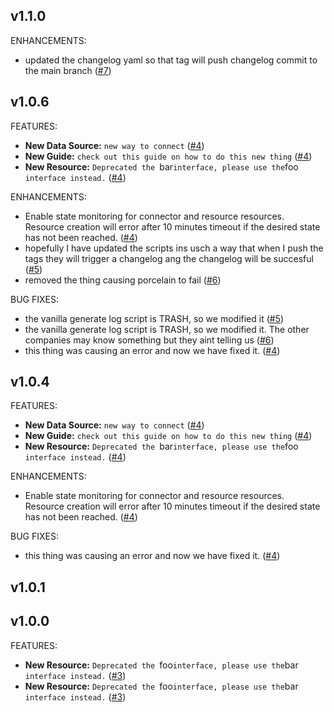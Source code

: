 ## v1.1.0

ENHANCEMENTS:

* updated the changelog yaml so that tag will push changelog commit to the main branch ([#7](https://github.com/meroxa/terraform-provider-meroxa/issues/7))

## v1.0.6

FEATURES:

* **New Data Source:** `new way to connect` ([#4](https://github.com/meroxa/terraform-provider-meroxa/issues/4))
* **New Guide:** `check out this guide on how to do this new thing` ([#4](https://github.com/meroxa/terraform-provider-meroxa/issues/4))
* **New Resource:** `Deprecated the `bar` interface, please use the `foo` interface instead.` ([#4](https://github.com/meroxa/terraform-provider-meroxa/issues/4))

ENHANCEMENTS:

* Enable state monitoring for connector and resource resources.
Resource creation will error after 10 minutes timeout if the desired
state has not been reached. ([#4](https://github.com/meroxa/terraform-provider-meroxa/issues/4))
* hopefully I have updated the scripts ins usch a way that when I push the tags they will trigger a changelog ang the changelog will be succesful ([#5](https://github.com/meroxa/terraform-provider-meroxa/issues/5))
* removed the thing causing porcelain to fail ([#6](https://github.com/meroxa/terraform-provider-meroxa/issues/6))

BUG FIXES:

* the vanilla generate log script is TRASH, so we modified it ([#5](https://github.com/meroxa/terraform-provider-meroxa/issues/5))
* the vanilla generate log script is TRASH, so we modified it. The other companies may know something but they aint telling us ([#6](https://github.com/meroxa/terraform-provider-meroxa/issues/6))
* this thing was causing an error and now we have fixed it. ([#4](https://github.com/meroxa/terraform-provider-meroxa/issues/4))

## v1.0.4

FEATURES:

* **New Data Source:** `new way to connect` ([#4](https://github.com/meroxa/terraform-provider-meroxa/issues/4))
* **New Guide:** `check out this guide on how to do this new thing` ([#4](https://github.com/meroxa/terraform-provider-meroxa/issues/4))
* **New Resource:** `Deprecated the `bar` interface, please use the `foo` interface instead.` ([#4](https://github.com/meroxa/terraform-provider-meroxa/issues/4))

ENHANCEMENTS:

* Enable state monitoring for connector and resource resources.
Resource creation will error after 10 minutes timeout if the desired
state has not been reached. ([#4](https://github.com/meroxa/terraform-provider-meroxa/issues/4))

BUG FIXES:

* this thing was causing an error and now we have fixed it. ([#4](https://github.com/meroxa/terraform-provider-meroxa/issues/4))

## v1.0.1
## v1.0.0

FEATURES:


* **New Resource:** `Deprecated the `foo` interface, please use the `bar` interface instead.` ([#3](https://github.com/meroxa/terraform-provider-meroxa/issues/3))
* **New Resource:** `Deprecated the `foo` interface, please use the `bar` interface instead.` ([#3](https://github.com/meroxa/terraform-provider-meroxa/issues/3))
